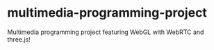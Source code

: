 multimedia-programming-project
==============================

Multimedia programming project featuring WebGL with WebRTC and three.js!
